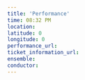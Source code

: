 ```yaml
---
title: 'Performance'
time: 08:32 PM
location: 
latitude: 0
longitude: 0
performance_url: 
ticket_information_url: 
ensemble: 
conductor: 
---
```

